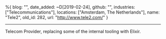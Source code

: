 %{
  blog: "",
  date_added: ~D[2019-02-24],
  github: "",
  industries: ["Telecommunications"],
  locations: ["Amsterdam, The Netherlands"],
  name: "Tele2",
  old_id: 282,
  url: "http://www.tele2.com/"
}

---

Telecom Provider, replacing some of the internal tooling with Elixir.
